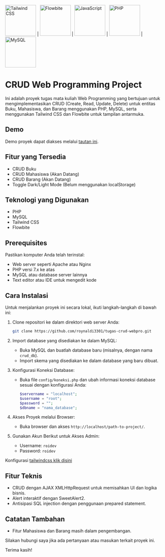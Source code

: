 <img src="https://avatars.githubusercontent.com/u/67109815?s=200&v=4" alt="Tailwind CSS" width="100"/> | <img src="https://camo.githubusercontent.com/46fcf83d0b41814e6a640808d16ed92866674fd38b78bc67fb727ac93e513eae/68747470733a2f2f666c6f77626974652e73332e616d617a6f6e6177732e636f6d2f6769746875622f6c6f676f2d6769746875622e706e67" alt="Flowbite" width="100"/> | <img src="https://upload.wikimedia.org/wikipedia/commons/thumb/9/99/Unofficial_JavaScript_logo_2.svg/1200px-Unofficial_JavaScript_logo_2.svg.png" alt="JavaScript" width="100"/> | <img src="https://www.cdnlogo.com/logos/p/71/php.svg" alt="PHP" width="100"/> | <img src="https://www.cdnlogo.com/logos/m/10/mysql.svg" alt="MySQL" width="100"/>


# CRUD Web Programming Project

Ini adalah proyek tugas mata kuliah Web Programming yang bertujuan untuk mengimplementasikan CRUD (Create, Read, Update, Delete) untuk entitas Buku, Mahasiswa, dan Barang menggunakan PHP, MySQL, serta menggunakan Tailwind CSS dan Flowbite untuk tampilan antarmuka.


## Demo
Demo proyek dapat diakses melalui [tautan ini](https://crud.roynaldi.skom.id/).

## Fitur yang Tersedia
- CRUD Buku
- CRUD Mahasiswa (Akan Datang)
- CRUD Barang (Akan Datang)
- Toggle Dark/Light Mode (Belum menggunakan localStorage)

## Teknologi yang Digunakan
- PHP
- MySQL
- Tailwind CSS
- Flowbite

## Prerequisites
Pastikan komputer Anda telah terinstal:
- Web server seperti Apache atau Nginx
- PHP versi 7.x ke atas
- MySQL atau database server lainnya
- Text editor atau IDE untuk mengedit kode

## Cara Instalasi
Untuk menjalankan proyek ini secara lokal, ikuti langkah-langkah di bawah ini:

1. Clone repositori ke dalam direktori web server Anda:
   ```bash
   git clone https://github.com/roynaldi3301/tugas-crud-webpro.git
   ```

2. Import database yang disediakan ke dalam MySQL:
   - Buka MySQL dan buatlah database baru (misalnya, dengan nama `crud_db`).
   - Import skema yang disediakan ke dalam database yang baru dibuat.

3. Konfigurasi Koneksi Database:
   - Buka file `config/koneksi.php` dan ubah informasi koneksi database sesuai dengan konfigurasi Anda:
     ```php
     $servername = "localhost";
     $username = "root";
     $password = "";
     $dbname = "nama_database";
     ```

4. Akses Proyek melalui Browser:
   - Buka browser dan akses `http://localhost/path-to-project/`.

5. Gunakan Akun Berikut untuk Akses Admin:
   - Username: `roidev`
   - Password: `roidev`

Konfigurasi  [tailwindcss klik disini](https://tailwindcss.com/docs/installation)
 
## Fitur Teknis
- CRUD dengan AJAX XMLHttpRequest untuk memisahkan UI dan logika bisnis.
- Alert interaktif dengan SweetAlert2.
- Antisipasi SQL injection dengan penggunaan prepared statement.

## Catatan Tambahan
- Fitur Mahasiswa dan Barang masih dalam pengembangan.

Silakan hubungi saya jika ada pertanyaan atau masukan terkait proyek ini.

Terima kasih!

